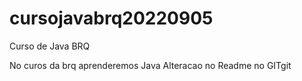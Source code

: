 # cursojavabrq20220905
Curso de Java BRQ

No curos da brq aprenderemos Java
Alteracao no Readme no GITgit 
